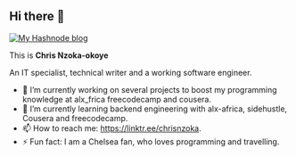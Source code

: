 ## Hi there 👋

<a href="https://chrisnzoka.hashnode.dev" target="_blank"><img src="https://pbs.twimg.com/profile_banners/2784168309/1645451719/600x200" alt="My Hashnode blog"/></a>

This is **Chris Nzoka-okoye**

An IT specialist, technical writer and a working software engineer.

- 🔭 I’m currently working on several projects to boost my programming knowledge at alx_frica freecodecamp and cousera.
- 🌱 I’m currently learning backend engineering with alx-africa, sidehustle, Cousera and freecodecamp.
- 📫 How to reach me: https://linktr.ee/chrisnzoka.
- ⚡ Fun fact: I am a Chelsea fan, who loves programming and travelling.
